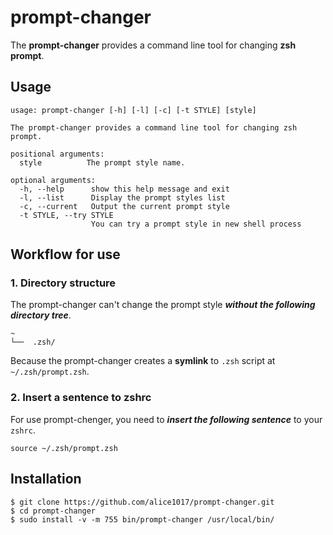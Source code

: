# prompt-changer

The **prompt-changer** provides a command line tool for changing **zsh prompt**.

## Usage

```
usage: prompt-changer [-h] [-l] [-c] [-t STYLE] [style]

The prompt-changer provides a command line tool for changing zsh prompt.

positional arguments:
  style          The prompt style name.

optional arguments:
  -h, --help      show this help message and exit
  -l, --list      Display the prompt styles list
  -c, --current   Output the current prompt style
  -t STYLE, --try STYLE
                  You can try a prompt style in new shell process
```

## Workflow for use

### 1. Directory structure

The prompt-changer can't change the prompt style ***without the following directory tree***.

```
~
└──  .zsh/
```

Because the prompt-changer creates a **symlink** to `.zsh` script at `~/.zsh/prompt.zsh`.

### 2. Insert a sentence to zshrc

For use prompt-chenger, you need to ***insert the following sentence*** to your `zshrc`.

```
source ~/.zsh/prompt.zsh
```

## Installation

```
$ git clone https://github.com/alice1017/prompt-changer.git
$ cd prompt-changer
$ sudo install -v -m 755 bin/prompt-changer /usr/local/bin/
```

